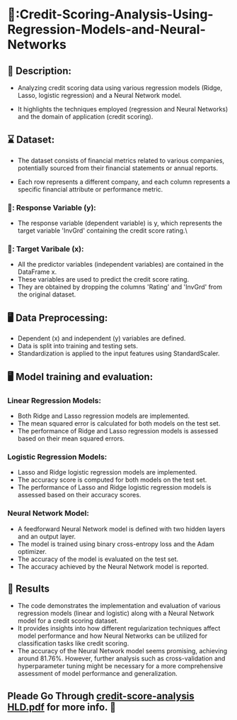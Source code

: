 # 🚀:Credit-Scoring-Analysis-Using-Regression-Models-and-Neural-Networks

## 📝 Description:
* Analyzing credit scoring data using various regression models (Ridge, Lasso, logistic regression) and a Neural Network model.
  
*  It highlights the techniques employed (regression and Neural Networks) and the domain of application (credit scoring).

## ⌛ Dataset:
* The dataset consists of financial metrics related to various companies, potentially sourced from their financial statements or annual reports.
  
*  Each row represents a different company, and each column represents a specific financial attribute or performance metric.
### 🎯: Response Variable (y):
* The response variable (dependent variable) is y, which represents the target variable 'InvGrd' containing the credit score rating.\
### 🎯: Target Varibale (x):
* All the predictor variables (independent variables) are contained in the DataFrame x. 
* These variables are used to predict the credit score rating. 
* They are obtained by dropping the columns 'Rating' and 'InvGrd' from the original dataset.
  
## 🖥️ Data Preprocessing:
* Dependent (x) and independent (y) variables are defined.
* Data is split into training and testing sets.
* Standardization is applied to the input features using StandardScaler.

## 🖥️ Model training and evaluation:
### Linear Regression Models:

* Both Ridge and Lasso regression models are implemented.
* The mean squared error is calculated for both models on the test set.
* The performance of Ridge and Lasso regression models is assessed based on their mean squared errors.
  
### Logistic Regression Models:

* Lasso and Ridge logistic regression models are implemented.
* The accuracy score is computed for both models on the test set.
* The performance of Lasso and Ridge logistic regression models is assessed based on their accuracy scores.
### Neural Network Model:

* A feedforward Neural Network model is defined with two hidden layers and an output layer.
* The model is trained using binary cross-entropy loss and the Adam optimizer.
* The accuracy of the model is evaluated on the test set.
* The accuracy achieved by the Neural Network model is reported.

## :pencil: Results
* The code demonstrates the implementation and evaluation of various regression models (linear and logistic) along with a Neural Network model for a credit scoring dataset.
* It provides insights into how different regularization techniques affect model performance and how Neural Networks can be utilized for classification tasks like credit scoring.
* The accuracy of the Neural Network model seems promising, achieving around 81.76%. However, further analysis such as cross-validation and hyperparameter tuning might be necessary for a more comprehensive assessment of model performance and generalization.

## Pleade Go Through [credit-score-analysis HLD.pdf](https://github.com/Gauravonthemixx/Credit-Scoring-Analysis-Using-Regression-Models-and-Neural-Networks/files/14669504/credit-score-analysis.HLD.pdf) for more info. 📖

